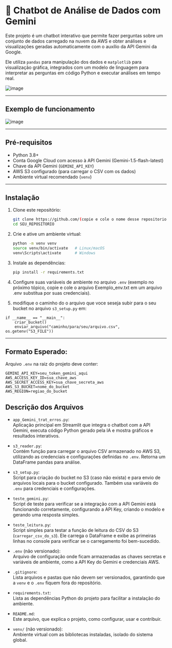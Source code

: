# 🤖 Chatbot de Análise de Dados com Gemini

Este projeto é um chatbot interativo que permite fazer perguntas sobre um conjunto de dados carregado na nuvem da AWS e obter análises e visualizações geradas automaticamente com o auxílio da API Gemini da Google. 

Ele utiliza `pandas` para manipulação dos dados e `matplotlib` para visualização gráfica, integrados com um modelo de linguagem para interpretar as perguntas em código Python e executar análises em tempo real.

![image](https://github.com/user-attachments/assets/1cef942d-beca-4d9f-a46a-c23e6e8141ee)

---

## Exemplo de funcionamento

![image](https://github.com/user-attachments/assets/67864606-e6d1-4af4-a7c8-50a48b380239)


---

## Pré-requisitos

- Python 3.8+
- Conta Google Cloud com acesso à API Gemini (Gemini-1.5-flash-latest)
- Chave da API Gemini (`GEMINI_API_KEY`)
- AWS S3 configurado (para carregar o CSV com os dados)
- Ambiente virtual recomendado (`venv`)

---

## Instalação

1. Clone este repositório:
    ```bash
    git clone https://github.com/(copie e cole o nome desse repositorio)
    cd SEU_REPOSITORIO
    ```

2. Crie e ative um ambiente virtual:
    ```bash
    python -m venv venv
    source venv/bin/activate   # Linux/macOS
    venv\Scripts\activate      # Windows
    ```

3. Instale as dependências:
    ```bash
    pip install -r requirements.txt
    ```

4. Configure suas variáveis de ambiente no arquivo `.env` (exemplo no próximo tópico, copie e cole o arquivo Exemplo_env.txt em um arquivo .env substitua por suas credenciais).

5. modifique o caminho do o arquivo que voce seseja subir para o seu bucket no arquivo `s3_setup.py` em:

```
if __name__ == "__main__":
    criar_bucket()
    enviar_arquivo("caminho/para/seu/arquivo.csv", os.getenv("S3_FILE"))
```

---

## Formato Esperado:

Arquivo `.env` na raiz do projeto deve conter:

```env
GEMINI_API_KEY=seu_token_gemini_aqui
AWS_ACCESS_KEY_ID=sua_chave_aws
AWS_SECRET_ACCESS_KEY=sua_chave_secreta_aws
AWS_S3_BUCKET=nome_do_bucket
AWS_REGION=regiao_do_bucket
```

## Descrição dos Arquivos

- `app_Gemini_trat_erros.py`:  
  Aplicação principal em Streamlit que integra o chatbot com a API Gemini, executa código Python gerado pela IA e mostra gráficos e resultados interativos.

- `s3_reader.py`:  
  Contém função para carregar o arquivo CSV armazenado no AWS S3, utilizando as credenciais e configurações definidas no `.env`. Retorna um DataFrame pandas para análise.

- `s3_setup.py`:  
  Script para criação do bucket no S3 (caso não exista) e para envio de arquivos locais para o bucket configurado. Também usa variáveis do `.env` para credenciais e configurações.

- `teste_gemini.py`:  
  Script de teste para verificar se a integração com a API Gemini está funcionando corretamente, configurando a API Key, criando o modelo e gerando uma resposta simples.

- `teste_leitura.py`:  
  Script simples para testar a função de leitura do CSV do S3 (`carregar_csv_do_s3`). Ele carrega o DataFrame e exibe as primeiras linhas no console para verificar se o carregamento foi bem-sucedido.

- `.env` (não versionado):  
  Arquivo de configuração onde ficam armazenadas as chaves secretas e variáveis de ambiente, como a API Key do Gemini e credenciais AWS.

- `.gitignore`:  
  Lista arquivos e pastas que não devem ser versionados, garantindo que a `venv` e o `.env` fiquem fora do repositório.

- `requirements.txt`:  
  Lista as dependências Python do projeto para facilitar a instalação do ambiente.

- `README.md`:  
  Este arquivo, que explica o projeto, como configurar, usar e contribuir.

- `venv/` (não versionado):  
  Ambiente virtual com as bibliotecas instaladas, isolado do sistema global.

